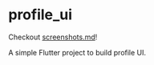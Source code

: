 # profile_ui

Checkout [screenshots.md](https://github.com/poojadileep/profile_ui/blob/main/screenshots.md)!

A simple Flutter project to build profile UI.


